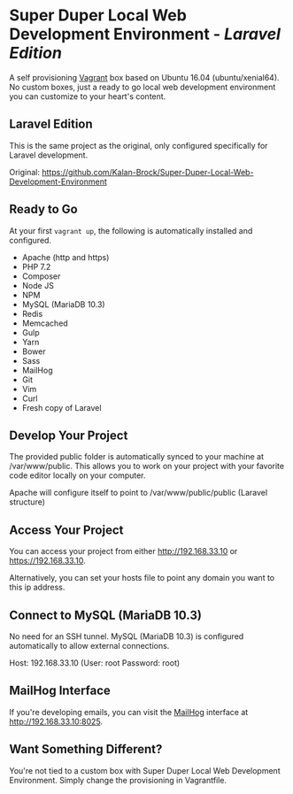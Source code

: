 # Super Duper Local Web Development Environment - *Laravel Edition*

A self provisioning [Vagrant](https://www.vagrantup.com/ "Learn More About Vagrant") box based on Ubuntu 16.04 (ubuntu/xenial64).  No custom boxes, just a ready to go local web development environment you can customize to your heart's content.

## Laravel Edition

This is the same project as the original, only configured specifically for Laravel development.

Original:  https://github.com/Kalan-Brock/Super-Duper-Local-Web-Development-Environment

## Ready to Go

At your first ```vagrant up```, the following is automatically installed and configured.

* Apache (http and https)
* PHP 7.2
* Composer
* Node JS
* NPM
* MySQL (MariaDB 10.3)
* Redis
* Memcached
* Gulp
* Yarn
* Bower
* Sass
* MailHog
* Git
* Vim
* Curl
* Fresh copy of Laravel

## Develop Your Project

The provided public folder is automatically synced to your machine at /var/www/public.  This allows you to work on your project with your favorite code editor locally on your computer.

Apache will configure itself to point to /var/www/public/public (Laravel structure)

## Access Your Project

You can access your project from either http://192.168.33.10 or https://192.168.33.10.  

Alternatively, you can set your hosts file to point any domain you want to this ip address. 

## Connect to MySQL (MariaDB 10.3)

No need for an SSH tunnel.  MySQL (MariaDB 10.3) is configured automatically to allow external connections.

Host: 192.168.33.10 (User: root  Password: root)

## MailHog Interface

If you're developing emails, you can visit the [MailHog](https://github.com/mailhog/MailHog "Learn More About MailHog") interface at http://192.168.33.10:8025.

## Want Something Different?

You're not tied to a custom box with Super Duper Local Web Development Environment.  Simply change the provisioning in Vagrantfile.




